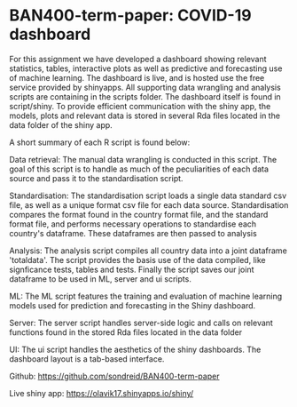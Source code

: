# BAN400-term-paper: COVID-19 dashboard
For this assignment we have developed a dashboard showing relevant statistics, tables, interactive plots as well as predictive and forecasting use of machine learning.
The dashboard is live, and is hosted use the free service provided by shinyapps. All supporting data wrangling and analysis scripts are containing in the scripts folder. 
The dashboard itself is found in script/shiny. To provide efficient communication with the shiny app, the models, plots and relevant data is stored in several Rda files located in the data folder of the shiny app.

A short summary of each R script is found below:

Data retrieval:
The manual data wrangling is conducted in this script. The goal of this script is to handle as much of the peculiarities of each data source and pass it to the standardisation script.

Standardisation:
The standardisation script loads a single data standard csv file, as well as a unique format csv file for each data source. Standardisation compares the format found in the country format file, and
the standard format file, and performs necessary operations to standardise each country's dataframe.
These dataframes are then passed to analysis

Analysis:
The analysis script compiles all country data into a joint dataframe 'totaldata'. The script provides the basis use of the data compiled, like signficance tests, tables and tests.
Finally the script saves our joint dataframe to be used in ML, server and ui scripts. 

ML:
The ML script features the training and evaluation of machine learning models used for prediction and forecasting in the Shiny dashboard.

Server:
The server script handles server-side logic and calls on relevant functions found in the stored Rda files located in the data folder

UI:
The ui script handles the aesthetics of the shiny dashboards. The dashboard layout is a tab-based interface.




Github:
https://github.com/sondreid/BAN400-term-paper


Live shiny app:
https://olavik17.shinyapps.io/shiny/


